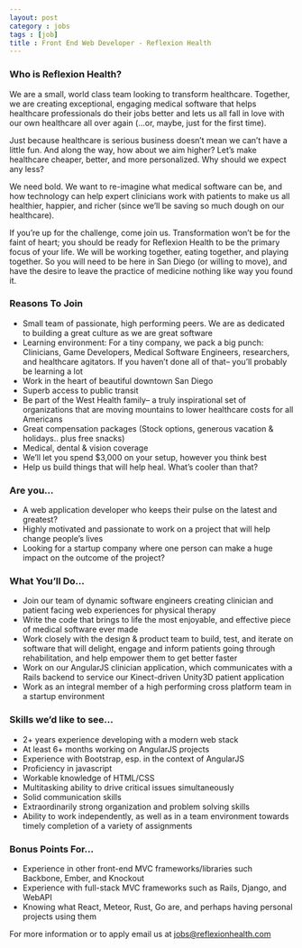 ```yaml
---
layout: post
category : jobs
tags : [job]
title : Front End Web Developer - Reflexion Health
---
```


### Who is Reflexion Health?

We are a small, world class team looking to transform healthcare. Together, we are creating exceptional, engaging medical software that helps healthcare professionals do their jobs better and lets us all fall in love with our own healthcare all over again (…or, maybe, just for the first time).

Just because healthcare is serious business doesn’t mean we can’t have a little fun. And along the way, how about we aim higher? Let’s make healthcare cheaper, better, and more personalized. Why should we expect any less?

We need bold. We want to re-imagine what medical software can be, and how technology can help expert clinicians work with patients to make us all healthier, happier, and richer (since we’ll be saving so much dough on our healthcare).

If you’re up for the challenge, come join us. Transformation won’t be for the faint of heart; you should be ready for Reflexion Health to be the primary focus of your life. We will be working together, eating together, and playing together. So you will need to be here in San Diego (or willing to move), and have the desire to leave the practice of medicine nothing like way you found it.

### Reasons To Join

* Small team of passionate, high performing peers. We are as dedicated to building a great culture as we are great software
* Learning environment: For a tiny company, we pack a big punch: Clinicians, Game Developers, Medical Software Engineers, researchers, and healthcare agitators. If you haven’t done all of that– you’ll probably be learning a lot
* Work in the heart of beautiful downtown San Diego
* Superb access to public transit
* Be part of the West Health family– a truly inspirational set of organizations that are moving mountains to lower healthcare costs for all Americans
* Great compensation packages (Stock options, generous vacation & holidays.. plus free snacks)
* Medical, dental & vision coverage
* We’ll let you spend $3,000 on your setup, however you think best
* Help us build things that will help heal. What’s cooler than that?

### Are you…

* A web application developer who keeps their pulse on the latest and greatest?
* Highly motivated and passionate to work on a project that will help change people’s lives
* Looking for a startup company where one person can make a huge impact on the outcome of the project?

### What You’ll Do…

* Join our team of dynamic software engineers creating clinician and patient facing web experiences for physical therapy
* Write the code that brings to life the most enjoyable, and effective piece of medical software ever made
* Work closely with the design & product team to build, test, and iterate on software that will delight, engage and inform patients going through rehabilitation, and help empower them to get better faster
* Work on our AngularJS clinician application, which communicates with a Rails backend to service our Kinect-driven Unity3D patient application
* Work as an integral member of a high performing cross platform team in a startup environment

### Skills we’d like to see…

* 2+ years experience developing with a modern web stack
* At least 6+ months working on AngularJS projects
* Experience with Bootstrap, esp. in the context of AngularJS
* Proficiency in javascript
* Workable knowledge of HTML/CSS
* Multitasking ability to drive critical issues simultaneously
* Solid communication skills
* Extraordinarily strong organization and problem solving skills
* Ability to work independently, as well as in a team environment towards timely completion of a variety of assignments

### Bonus Points For…

* Experience in other front-end MVC frameworks/libraries such Backbone, Ember, and Knockout
* Experience with full-stack MVC frameworks such as Rails, Django, and WebAPI
* Knowing what React, Meteor, Rust, Go are, and perhaps having personal projects using them

For more information or to apply email us at [jobs@reflexionhealth.com](mailto:jobs@reflexionhealth.com)
